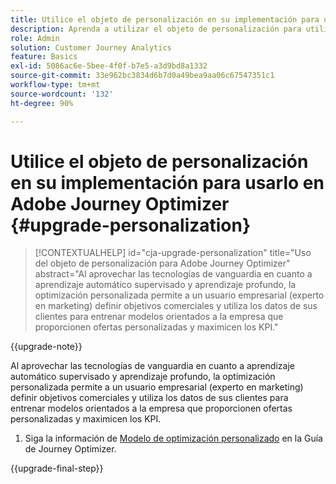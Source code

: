 ```yaml
---
title: Utilice el objeto de personalización en su implementación para usarlo en Adobe Journey Optimizer
description: Aprenda a utilizar el objeto de personalización para utilizarlo con Adobe Journey Optimizer
role: Admin
solution: Customer Journey Analytics
feature: Basics
exl-id: 5086ac6e-5bee-4f0f-b7e5-a3d9bd8a1332
source-git-commit: 33e962bc3834d6b7d0a49bea9aa06c67547351c1
workflow-type: tm+mt
source-wordcount: '132'
ht-degree: 90%

---
```


# Utilice el objeto de personalización en su implementación para usarlo en Adobe Journey Optimizer {#upgrade-personalization}

<!-- markdownlint-disable MD034 -->

>[!CONTEXTUALHELP]
>id="cja-upgrade-personalization"
>title="Uso del objeto de personalización para Adobe Journey Optimizer"
>abstract="Al aprovechar las tecnologías de vanguardia en cuanto a aprendizaje automático supervisado y aprendizaje profundo, la optimización personalizada permite a un usuario empresarial (experto en marketing) definir objetivos comerciales y utiliza los datos de sus clientes para entrenar modelos orientados a la empresa que proporcionen ofertas personalizadas y maximicen los KPI."

<!-- markdownlint-enable MD034 -->

{{upgrade-note}}

Al aprovechar las tecnologías de vanguardia en cuanto a aprendizaje automático supervisado y aprendizaje profundo, la optimización personalizada permite a un usuario empresarial (experto en marketing) definir objetivos comerciales y utiliza los datos de sus clientes para entrenar modelos orientados a la empresa que proporcionen ofertas personalizadas y maximicen los KPI.

1. Siga la información de [Modelo de optimización personalizado](https://experienceleague.adobe.com/es/docs/journey-optimizer/using/decisioning/offer-decisioning/rankings/ai-models/personalized-optimization-model) en la Guía de Journey Optimizer.

{{upgrade-final-step}}

<!--

The result of the personalization object ends up in a dataset. The result of experimentation. When a customer has used AA with Target, that ends up in a complete different space than when they're migrating to CJA and they're going to use CJA with Adobe Target. 

Target was the old way of setting up an A/B test or experimentation. Then ensuring the results of those tests in Target ended up in AA for reporting. Now if you're using Target, instead of saying that you want the data in Target, you can now select CJA as your reporting source for an Adobe Target activity. So if a customer is doing this in AA and they want to move to CJA, ...

If a customer has AJO, and is using Offers in AJO, then they can set up offers, and that also creates datasets in Platform... But that's not relevant with upgrade, exactly.



Questions we need to answer:

1. How do we determine the personalization criteria (Red for user A and blue for User B)

1. What do we implement on the site to determine the red / blue object?


2 ways we can do it:

Manually rendering content or Automatically rendering content. 


## Manual implementation of the Web SDK


## Mobile SDK implementation 





## Tags

-->
